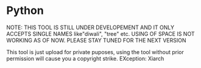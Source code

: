 # Python

NOTE: THIS TOOL IS STILL UNDER DEVELOPEMENT AND IT ONLY ACCEPTS SINGLE NAMES like"diwali", "tree" etc. USING OF SPACE IS NOT WORKING AS OF NOW.
PLEASE STAY TUNED FOR THE NEXT VERSION



This tool is just upload for private puposes, using the tool without prior permission will cause you a copyright strike.
EXception: Xiarch


